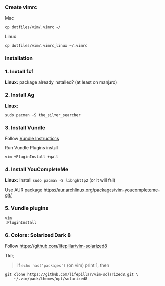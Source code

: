 ### Create vimrc

Mac
```
cp dotfiles/vim/.vimrc ~/
```
Linux
```
cp dotfiles/vim/.vimrc_linux ~/.vimrc
```

### Installation

### 1. Install fzf

**Linux:** package already installed? (at least on manjaro)

### 2. Install Ag

**Linux:**
```
sudo pacman -S the_silver_searcher
```

### 3. Install Vundle

Follow [Vundle Instructions](https://github.com/VundleVim/Vundle.vim)

Run Vundle Plugins install
```
vim +PluginInstall +qall
```

### 4. Install YouCompleteMe

**Linux:**
Install `sudo pacman -S libnghttp2` (or it will fail)


Use AUR package https://aur.archlinux.org/packages/vim-youcompleteme-git/


### 5.  Vundle plugins
```
vim
:PluginInstall
```

### 6. Colors: Solarized Dark 8

Follow https://github.com/lifepillar/vim-solarized8

Tldr;
> if `echo has('packages')` (on vim) print 1, then
```
git clone https://github.com/lifepillar/vim-solarized8.git \
    ~/.vim/pack/themes/opt/solarized8
```


